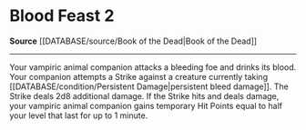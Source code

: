 ﻿---
actions: '[two-actions]'
id: '1172'
name: Blood Feast
rarity: Common
source: '[[DATABASE/source/Book of the Dead|Book of the Dead]]'
type: Action

---
# Blood Feast <span class="action-icon">2</span>

**Source** [[DATABASE/source/Book of the Dead|Book of the Dead]]

---
Your vampiric animal companion attacks a bleeding foe and drinks its blood. Your companion attempts a Strike against a creature currently taking [[DATABASE/condition/Persistent Damage|persistent bleed damage]]. The Strike deals 2d8 additional damage. If the Strike hits and deals damage, your vampiric animal companion gains temporary Hit Points equal to half your level that last for up to 1 minute.